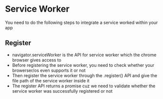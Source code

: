 # Service Worker

You need to do the following steps to integrate a service worked within your app

## Register

- navigator.serviceWorker is the API for service worker which the chrome browser gives access to
- Before registering the service worker, you need to check whether your browerser/os even supports it or not
- Then register the service worker through the .register() API and give the file path of the service worker inside it
- The register API returns a promise cuz we need to validate whether the service worker was successfully registered or not